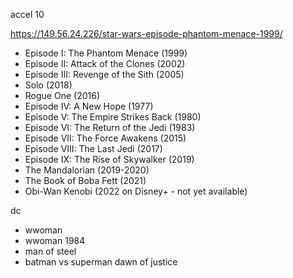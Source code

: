 accel
	10

https://149.56.24.226/star-wars-episode-phantom-menace-1999/
-   Episode I: The Phantom Menace (1999)
-   Episode II: Attack of the Clones (2002)
-   Episode III: Revenge of the Sith (2005)
-   Solo (2018)
-   Rogue One (2016)
-   Episode IV: A New Hope (1977)
-   Episode V: The Empire Strikes Back (1980)
-   Episode VI: The Return of the Jedi (1983)
-   Episode VII: The Force Awakens (2015)
-   Episode VIII: The Last Jedi (2017)
-   Episode IX: The Rise of Skywalker (2019)
-   The Mandalorian (2019-2020)
-   The Book of Boba Fett (2021)
-   Obi-Wan Kenobi (2022 on Disney+ - not yet available)





dc
- wwoman
- wwoman 1984
- man of steel
- batman vs superman dawn of justice